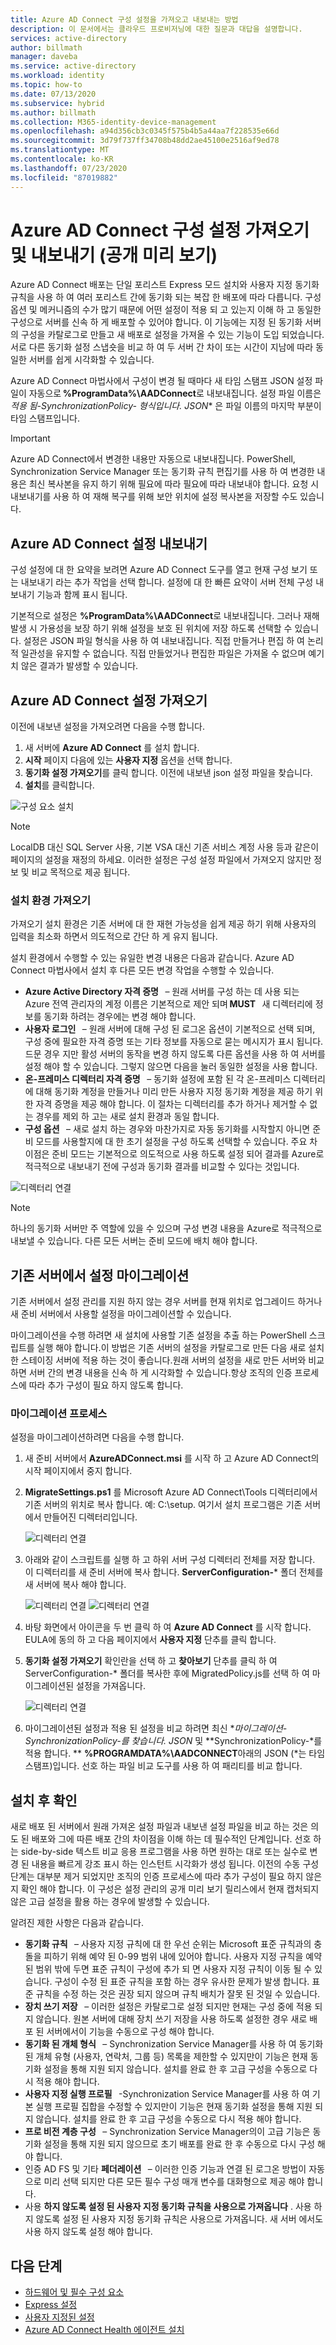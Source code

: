 ```yaml
---
title: Azure AD Connect 구성 설정을 가져오고 내보내는 방법
description: 이 문서에서는 클라우드 프로비저닝에 대한 질문과 대답을 설명합니다.
services: active-directory
author: billmath
manager: daveba
ms.service: active-directory
ms.workload: identity
ms.topic: how-to
ms.date: 07/13/2020
ms.subservice: hybrid
ms.author: billmath
ms.collection: M365-identity-device-management
ms.openlocfilehash: a94d356cb3c0345f575b4b5a44aa7f228535e66d
ms.sourcegitcommit: 3d79f737ff34708b48dd2ae45100e2516af9ed78
ms.translationtype: MT
ms.contentlocale: ko-KR
ms.lasthandoff: 07/23/2020
ms.locfileid: "87019882"
---
```

# <a name="importing-and-exporting-azure-ad-connect-configuration-settings-public-preview"></a>Azure AD Connect 구성 설정 가져오기 및 내보내기 (공개 미리 보기) 

Azure AD Connect 배포는 단일 포리스트 Express 모드 설치와 사용자 지정 동기화 규칙을 사용 하 여 여러 포리스트 간에 동기화 되는 복잡 한 배포에 따라 다릅니다. 구성 옵션 및 메커니즘의 수가 많기 때문에 어떤 설정이 적용 되 고 있는지 이해 하 고 동일한 구성으로 서버를 신속 하 게 배포할 수 있어야 합니다. 이 기능에는 지정 된 동기화 서버의 구성을 카탈로그로 만들고 새 배포로 설정을 가져올 수 있는 기능이 도입 되었습니다. 서로 다른 동기화 설정 스냅숏을 비교 하 여 두 서버 간 차이 또는 시간이 지남에 따라 동일한 서버를 쉽게 시각화할 수 있습니다. 

Azure AD Connect 마법사에서 구성이 변경 될 때마다 새 타임 스탬프 JSON 설정 파일이 자동으로 **%ProgramData%\AADConnect**로 내보내집니다. 설정 파일 이름은 **적용 됨-SynchronizationPolicy-* 형식입니다. JSON** 은 파일 이름의 마지막 부분이 타임 스탬프입니다. 

> [!IMPORTANT]
> Azure AD Connect에서 변경한 내용만 자동으로 내보내집니다. PowerShell, Synchronization Service Manager 또는 동기화 규칙 편집기를 사용 하 여 변경한 내용은 최신 복사본을 유지 하기 위해 필요에 따라 필요에 따라 내보내야 합니다. 요청 시 내보내기를 사용 하 여 재해 복구를 위해 보안 위치에 설정 복사본을 저장할 수도 있습니다. 

## <a name="exporting-azure-ad-connect-settings"></a>Azure AD Connect 설정 내보내기 

구성 설정에 대 한 요약을 보려면 Azure AD Connect 도구를 열고 현재 구성 보기 또는 내보내기 라는 추가 작업을 선택 합니다. 설정에 대 한 빠른 요약이 서버 전체 구성 내보내기 기능과 함께 표시 됩니다. 

기본적으로 설정은 **%ProgramData%\AADConnect**로 내보내집니다. 그러나 재해 발생 시 가용성을 보장 하기 위해 설정을 보호 된 위치에 저장 하도록 선택할 수 있습니다. 설정은 JSON 파일 형식을 사용 하 여 내보내집니다. 직접 만들거나 편집 하 여 논리적 일관성을 유지할 수 없습니다. 직접 만들었거나 편집한 파일은 가져올 수 없으며 예기치 않은 결과가 발생할 수 있습니다. 

## <a name="importing-azure-ad-connect-settings"></a>Azure AD Connect 설정 가져오기 

이전에 내보낸 설정을 가져오려면 다음을 수행 합니다.
 
1. 새 서버에 **Azure AD Connect** 를 설치 합니다. 
2. **시작** 페이지 다음에 있는 **사용자 지정** 옵션을 선택 합니다. 
3. **동기화 설정 가져오기**를 클릭 합니다. 이전에 내보낸 json 설정 파일을 찾습니다.  
4. **설치**를 클릭합니다.

![구성 요소 설치](media/how-to-connect-import-export-config/import1.png)

> [!NOTE]
> LocalDB 대신 SQL Server 사용, 기본 VSA 대신 기존 서비스 계정 사용 등과 같은이 페이지의 설정을 재정의 하세요. 이러한 설정은 구성 설정 파일에서 가져오지 않지만 정보 및 비교 목적으로 제공 됩니다.

### <a name="import-installation-experience"></a>설치 환경 가져오기 

가져오기 설치 환경은 기존 서버에 대 한 재현 가능성을 쉽게 제공 하기 위해 사용자의 입력을 최소화 하면서 의도적으로 간단 하 게 유지 됩니다.  

설치 환경에서 수행할 수 있는 유일한 변경 내용은 다음과 같습니다. Azure AD Connect 마법사에서 설치 후 다른 모든 변경 작업을 수행할 수 있습니다. 
- **Azure Active Directory 자격 증명**   – 원래 서버를 구성 하는 데 사용 되는 Azure 전역 관리자의 계정 이름은 기본적으로 제안 되며 **MUST**   새 디렉터리에 정보를 동기화 하려는 경우에는 변경 해야 합니다.
- **사용자 로그인**   – 원래 서버에 대해 구성 된 로그온 옵션이 기본적으로 선택 되며, 구성 중에 필요한 자격 증명 또는 기타 정보를 자동으로 묻는 메시지가 표시 됩니다. 드문 경우 지만 활성 서버의 동작을 변경 하지 않도록 다른 옵션을 사용 하 여 서버를 설정 해야 할 수 있습니다. 그렇지 않으면 다음을 눌러 동일한 설정을 사용 합니다. 
- **온-프레미스 디렉터리 자격 증명**   – 동기화 설정에 포함 된 각 온-프레미스 디렉터리에 대해 동기화 계정을 만들거나 미리 만든 사용자 지정 동기화 계정을 제공 하기 위한 자격 증명을 제공 해야 합니다. 이 절차는 디렉터리를 추가 하거나 제거할 수 없는 경우를 제외 하 고는 새로 설치 환경과 동일 합니다. 
- **구성 옵션**   – 새로 설치 하는 경우와 마찬가지로 자동 동기화를 시작할지 아니면 준비 모드를 사용할지에 대 한 초기 설정을 구성 하도록 선택할 수 있습니다. 주요 차이점은 준비 모드는 기본적으로 의도적으로 사용 하도록 설정 되어 결과를 Azure로 적극적으로 내보내기 전에 구성과 동기화 결과를 비교할 수 있다는 것입니다. 

![디렉터리 연결](media/how-to-connect-import-export-config/import2.png)

> [!NOTE]
> 하나의 동기화 서버만 주 역할에 있을 수 있으며 구성 변경 내용을 Azure로 적극적으로 내보낼 수 있습니다. 다른 모든 서버는 준비 모드에 배치 해야 합니다. 

## <a name="migrating-settings-from-an-existing-server"></a>기존 서버에서 설정 마이그레이션 

기존 서버에서 설정 관리를 지원 하지 않는 경우 서버를 현재 위치로 업그레이드 하거나 새 준비 서버에서 사용할 설정을 마이그레이션할 수 있습니다.  

마이그레이션을 수행 하려면 새 설치에 사용할 기존 설정을 추출 하는 PowerShell 스크립트를 실행 해야 합니다.이 방법은 기존 서버의 설정을 카탈로그로 만든 다음 새로 설치한 스테이징 서버에 적용 하는 것이 좋습니다.원래 서버의 설정을 새로 만든 서버와 비교 하면 서버 간의 변경 내용을 신속 하 게 시각화할 수 있습니다.항상 조직의 인증 프로세스에 따라 추가 구성이 필요 하지 않도록 합니다.  

### <a name="migration-process"></a>마이그레이션 프로세스 
설정을 마이그레이션하려면 다음을 수행 합니다.

1. 새 준비 서버에서 **AzureADConnect.msi** 를 시작 하 고 Azure AD Connect의 시작 페이지에서 중지 합니다.

2. **MigrateSettings.ps1** 를 Microsoft Azure AD Connect\Tools 디렉터리에서 기존 서버의 위치로 복사 합니다.  예: C:\setup.  여기서 설치 프로그램은 기존 서버에서 만들어진 디렉터리입니다.

   ![디렉터리 연결](media/how-to-connect-import-export-config/migrate1.png)

3. 아래와 같이 스크립트를 실행 하 고 하위 서버 구성 디렉터리 전체를 저장 합니다. 이 디렉터리를 새 준비 서버에 복사 합니다. **ServerConfiguration-*** 폴더 전체를 새 서버에 복사 해야 합니다.

   ![디렉터리 연결 ](media/how-to-connect-import-export-config/migrate2.png)
    ![ 디렉터리 연결](media/how-to-connect-import-export-config/migrate3.png)

5. 바탕 화면에서 아이콘을 두 번 클릭 하 여 **Azure AD Connect** 를 시작 합니다. EULA에 동의 하 고 다음 페이지에서 **사용자 지정** 단추를 클릭 합니다. 
6. **동기화 설정 가져오기** 확인란을 선택 하 고 **찾아보기** 단추를 클릭 하 여 ServerConfiguration-* 폴더를 복사한 후에 MigratedPolicy.js를 선택 하 여 마이그레이션된 설정을 가져옵니다.

   ![디렉터리 연결](media/how-to-connect-import-export-config/migrate4.png)

7. 마이그레이션된 설정과 적용 된 설정을 비교 하려면 최신 **마이그레이션-SynchronizationPolicy-*를 찾습니다. JSON** 및 **SynchronizationPolicy-*를 적용 합니다. ** **%PROGRAMDATA%\AADCONNECT**아래의 JSON (*는 타임 스탬프)입니다. 선호 하는 파일 비교 도구를 사용 하 여 패리티를 비교 합니다. 

## <a name="post-installation-verification"></a>설치 후 확인 

새로 배포 된 서버에서 원래 가져온 설정 파일과 내보낸 설정 파일을 비교 하는 것은 의도 된 배포와 그에 따른 배포 간의 차이점을 이해 하는 데 필수적인 단계입니다. 선호 하는 side-by-side 텍스트 비교 응용 프로그램을 사용 하면 원하는 대로 또는 실수로 변경 된 내용을 빠르게 강조 표시 하는 인스턴트 시각화가 생성 됩니다. 이전의 수동 구성 단계는 대부분 제거 되었지만 조직의 인증 프로세스에 따라 추가 구성이 필요 하지 않은지 확인 해야 합니다. 이 구성은 설정 관리의 공개 미리 보기 릴리스에서 현재 캡처되지 않은 고급 설정을 활용 하는 경우에 발생할 수 있습니다. 

알려진 제한 사항은 다음과 같습니다. 
- **동기화 규칙**   – 사용자 지정 규칙에 대 한 우선 순위는 Microsoft 표준 규칙과의 충돌을 피하기 위해 예약 된 0-99 범위 내에 있어야 합니다. 사용자 지정 규칙을 예약 된 범위 밖에 두면 표준 규칙이 구성에 추가 되 면 사용자 지정 규칙이 이동 될 수 있습니다. 구성이 수정 된 표준 규칙을 포함 하는 경우 유사한 문제가 발생 합니다. 표준 규칙을 수정 하는 것은 권장 되지 않으며 규칙 배치가 잘못 된 것일 수 있습니다. 
- **장치 쓰기 저장**   – 이러한 설정은 카탈로그로 설정 되지만 현재는 구성 중에 적용 되지 않습니다. 원본 서버에 대해 장치 쓰기 저장을 사용 하도록 설정한 경우 새로 배포 된 서버에서이 기능을 수동으로 구성 해야 합니다. 
- **동기화 된 개체 형식**   – Synchronization Service Manager를 사용 하 여 동기화 된 개체 유형 (사용자, 연락처, 그룹 등) 목록을 제한할 수 있지만이 기능은 현재 동기화 설정을 통해 지원 되지 않습니다. 설치를 완료 한 후 고급 구성을 수동으로 다시 적용 해야 합니다. 
- **사용자 지정 실행 프로필**   -Synchronization Service Manager를 사용 하 여 기본 실행 프로필 집합을 수정할 수 있지만이 기능은 현재 동기화 설정을 통해 지원 되지 않습니다. 설치를 완료 한 후 고급 구성을 수동으로 다시 적용 해야 합니다. 
- **프로 비전 계층 구성**   – Synchronization Service Manager의이 고급 기능은 동기화 설정을 통해 지원 되지 않으므로 초기 배포를 완료 한 후 수동으로 다시 구성 해야 합니다. 
- 인증 AD FS 및 기타 **페더레이션**   – 이러한 인증 기능과 연결 된 로그온 방법이 자동으로 미리 선택 되지만 다른 모든 필수 구성 매개 변수를 대화형으로 제공 해야 합니다. 
- 사용 **하지 않도록 설정 된 사용자 지정 동기화 규칙을 사용으로 가져옵니다** . 사용 하지 않도록 설정 된 사용자 지정 동기화 규칙은 사용으로 가져옵니다. 새 서버 에서도 사용 하지 않도록 설정 해야 합니다.

 ## <a name="next-steps"></a>다음 단계

- [하드웨어 및 필수 구성 요소](how-to-connect-install-prerequisites.md) 
- [Express 설정](how-to-connect-install-express.md)
- [사용자 지정된 설정](how-to-connect-install-custom.md)
- [Azure AD Connect Health 에이전트 설치](how-to-connect-health-agent-install.md) 
